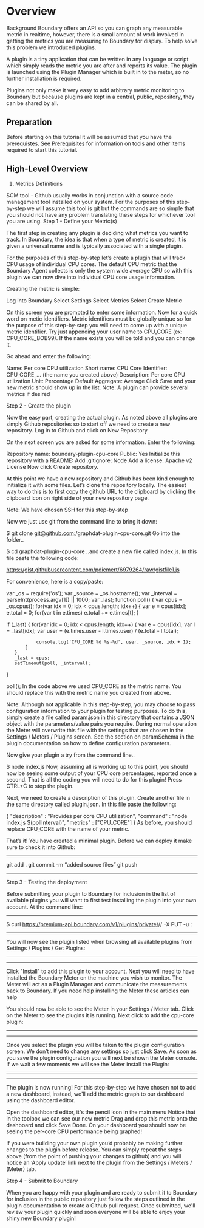 Overview
========

Background
Boundary offers an API so you can graph any measurable metric in realtime, however, there is a small amount of work involved in getting the metrics you are measuring to Boundary for display. To help solve this problem we introduced plugins.

A plugin is a tiny application that can be written in any language or script which simply reads the metric you are after and reports its value. The plugin is launched using the Plugin Manager which is built in to the meter, so no further installation is required.

Plugins not only make it very easy to add arbitrary metric monitoring to Boundary but because plugins are kept in a central, public, repository, they can be shared by all.

## Preparation

Before starting on this tutorial it will be assumed that you have the prerequistes.  See [Prerequisites](../getting-started/prerequisites.md) for information on tools and other items required to start this tutorial.


## High-Level Overview

1. Metrics Definitions



SCM tool - Github usually works in conjunction with a source code management tool installed on your system. For the purposes of this step-by-step we will assume this tool is git but the commands are so simple that you should not have any problem translating these steps for whichever tool you are using.
Step 1 - Define your Metric(s)

The first step in creating any plugin is deciding what metrics you want to track. In Boundary, the idea is that when a type of metric is created, it is given a universal name and is typically associated with a single plugin.

For the purposes of this step-by-step let’s create a plugin that will track CPU usage of individual CPU cores. The default CPU metric that the Boundary Agent collects is only the system wide average CPU so with this plugin we can now dive into individual CPU core usage information.

Creating the metric is simple:

Log into Boundary
Select Settings
Select Metrics
Select Create Metric


On this screen you are prompted to enter some information. Now for a quick word on metic identifiers. Metric identifiers must be globally unique so for the purpose of this step-by-step you will need to come up with a unique metric identifier. Try just appending your user name to CPU_CORE (ex: CPU_CORE_BOB99). If the name exists you will be told and you can change it.

Go ahead and enter the following:

Name: Per core CPU utilization
Short name: CPU Core
Identifier: CPU_CORE_… (the name you created above)
Description: Per core CPU utilization
Unit: Percentage
Default Aggregate: Average
Click Save and your new metric should show up in the list.
Note: A plugin can provide several metrics if desired

Step 2 - Create the plugin

Now the easy part, creating the actual plugin. As noted above all plugins are simply Github repositories so to start off we need to create a new repository. Log in to Github and click on New Repository

On the next screen you are asked for some information. Enter the following:

Repository name: boundary-plugin-cpu-core
Public: Yes
Initialize this repository with a README:
Add .gitignore: Node
Add a license: Apache v2 License
Now click Create repository.

At this point we have a new repository and Github has been kind enough to initialize it with some files. Let’s clone the repository locally. The easiest way to do this is to first copy the github URL to the clipboard by clicking the clipboard icon on right side of your new repository page.

Note: We have chosen SSH for this step-by-step

Now we just use git from the command line to bring it down:


$ git clone git@github.com:<your github username>/graphdat-plugin-cpu-core.git
Go into the folder..


$ cd graphdat-plugin-cpu-core
..and create a new file called index.js. In this file paste the following code:

https://gist.githubusercontent.com/pdiemert/6979264/raw/gistfile1.js

For convenience, here is a copy/paste:


var _os = require('os');
var _source = _os.hostname();
var _interval = parseInt(process.argv[1]) || 1000;
var _last; function poll()
{
   var cpus = _os.cpus();
   for(var idx = 0; idx < cpus.length; idx++)
   {
       var e = cpus[idx];
       e.total = 0;
       for(var t in e.times)
           e.total += e.times[t];
   }

   if (_last)
       {
           for(var idx = 0; idx < cpus.length; idx++)
           {
               var e = cpus[idx];
               var l = _last[idx];
               var user = (e.times.user - l.times.user) /
                          (e.total - l.total);

               console.log('CPU_CORE %d %s-%d', user, _source, idx + 1);
           }
       }
       _last = cpus;
       setTimeout(poll, _interval);
   }

poll();
In the code above we used CPU_CORE as the metric name. You should replace this with the metric name you created from above.

Note: Although not applicable in this step-by-step, you may choose to pass configuration information to your plugin for testing purposes. To do this, simply create a file called param.json in this directory that contains a JSON object with the parameters/value pairs you require. During normal operation the Meter will overwrite this file with the settings that are chosen in the Settings / Meters / Plugins screen. See the section on paramSchema in the plugin documentation on how to define configuration parameters.

Now give your plugin a try from the command line..


$ node index.js
Now, assuming all is working up to this point, you should now be seeing some output of your CPU core percentages, reported once a second. That is all the coding you will need to do for this plugin! Press CTRL+C to stop the plugin.

Next, we need to create a description of this plugin. Create another file in the same directory called plugin.json. In this file paste the following:

{
 "description" : "Provides per core CPU utilization",
 "command" : "node index.js $(pollInterval)",
 "metrics" : ["CPU_CORE"]
}
As before, you should replace CPU_CORE with the name of your metric.

That’s it! You have created a minimal plugin. Before we can deploy it make sure to check it into Github:

******************************************************

git add .
git commit -m “added source files”
git push

******************************************************

Step 3 - Testing the deployment

Before submitting your plugin to Boundary for inclusion in the list of available plugins you will want to first test installing the plugin into your own account. At the command line:

******************************************************

$ curl https://premium-api.boundary.com/v1/plugins/private/<plugin name>/<your github username>/<public plugin folder> -X PUT -u <your email>:<your API key>

 

******************************************************

You will now see the plugin listed when browsing all available plugins from Settings / Plugins / Get Plugins:

******************************************************



******************************************************

Click "Install" to add this plugin to your account. Next you will need to have installed the Boundary Meter on the machine you wish to monitor. The Meter will act as a Plugin Manager and communicate the measurements back to Boundary. If you need help installing the Meter these articles can help

You should now be able to see the Meter in your Settings / Meter tab. Click on the Meter to see the plugins it is running. Next click to add the cpu-core plugin:

******************************************************



******************************************************

Once you select the plugin you will be taken to the plugin configuration screen. We don’t need to change any settings so just click Save. As soon as you save the plugin configuration you will next be shown the Meter console. If we wait a few moments we will see the Meter install the Plugin:

******************************************************



******************************************************

 

The plugin is now running! For this step-by-step we have chosen not to add a new dashboard, instead, we'll add the metric graph to our dashboard using the dashboard editor.

Open the dashboard editor, it's the pencil icon in the main menu
Notice that in the toolbox we can see our new metric
Drag and drop this metric onto the dashboard and click Save
Done. On your dashboard you should now be seeing the per-core CPU performance being graphed!

If you were building your own plugin you’d probably be making further changes to the plugin before release. You can simply repeat the steps above (from the point of pushing your changes to github) and you will notice an ‘Apply update’ link next to the plugin from the Settings / Meters / (Meter) tab.

Step 4 - Submit to Boundary

When you are happy with your plugin and are ready to submit it to Boundary for inclusion in the public repository just follow the steps outlined in the plugin documentation to create a Github pull request. Once submitted, we'll review your plugin quickly and soon everyone will be able to enjoy your shiny new Boundary plugin!
